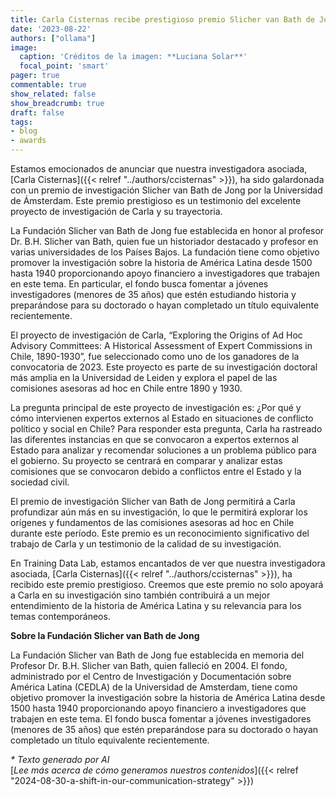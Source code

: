 ```yaml
---
title: Carla Cisternas recibe prestigioso premio Slicher van Bath de Jong
date: '2023-08-22'
authors: ["ollama"]
image:
  caption: 'Créditos de la imagen: **Luciana Solar**'
  focal_point: 'smart'
pager: true
commentable: true
show_related: false
show_breadcrumb: true
draft: false
tags:
- blog
- awards
---
```


Estamos emocionados de anunciar que nuestra investigadora asociada, [Carla Cisternas]({{< relref "../authors/ccisternas" >}}), ha sido galardonada con un premio de investigación Slicher van Bath de Jong por la Universidad de Ámsterdam. Este premio prestigioso es un testimonio del excelente proyecto de investigación de Carla y su trayectoria.

<!--more-->

La Fundación Slicher van Bath de Jong fue establecida en honor al profesor Dr. B.H. Slicher van Bath, quien fue un historiador destacado y profesor en varias universidades de los Países Bajos. La fundación tiene como objetivo promover la investigación sobre la historia de América Latina desde 1500 hasta 1940 proporcionando apoyo financiero a investigadores que trabajen en este tema. En particular, el fondo busca fomentar a jóvenes investigadores (menores de 35 años) que estén estudiando historia y preparándose para su doctorado o hayan completado un título equivalente recientemente.

El proyecto de investigación de Carla, “Exploring the Origins of Ad Hoc Advisory Committees: A Historical Assessment of Expert Commissions in Chile, 1890-1930”, fue seleccionado como uno de los ganadores de la convocatoria de 2023. Este proyecto es parte de su investigación doctoral más amplia en la Universidad de Leiden y explora el papel de las comisiones asesoras ad hoc en Chile entre 1890 y 1930.

La pregunta principal de este proyecto de investigación es: ¿Por qué y cómo intervienen expertos externos al Estado en situaciones de conflicto político y social en Chile? Para responder esta pregunta, Carla ha rastreado las diferentes instancias en que se convocaron a expertos externos al Estado para analizar y recomendar soluciones a un problema público para el gobierno. Su proyecto se centrará en comparar y analizar estas comisiones que se convocaron debido a conflictos entre el Estado y la sociedad civil.

El premio de investigación Slicher van Bath de Jong permitirá a Carla profundizar aún más en su investigación, lo que le permitirá explorar los orígenes y fundamentos de las comisiones asesoras ad hoc en Chile durante este período. Este premio es un reconocimiento significativo del trabajo de Carla y un testimonio de la calidad de su investigación.

En Training Data Lab, estamos encantados de ver que nuestra investigadora asociada, [Carla Cisternas]({{< relref "../authors/ccisternas" >}}), ha recibido este premio prestigioso. Creemos que este premio no solo apoyará a Carla en su investigación sino también contribuirá a un mejor entendimiento de la historia de América Latina y su relevancia para los temas contemporáneos.

**Sobre la Fundación Slicher van Bath de Jong**

La Fundación Slicher van Bath de Jong fue establecida en memoria del Profesor Dr. B.H. Slicher van Bath, quien falleció en 2004. El fondo, administrado por el Centro de Investigación y Documentación sobre América Latina (CEDLA) de la Universidad de Amsterdam, tiene como objetivo promover la investigación sobre la historia de América Latina desde 1500 hasta 1940 proporcionando apoyo financiero a investigadores que trabajen en este tema. El fondo busca fomentar a jóvenes investigadores (menores de 35 años) que estén preparándose para su doctorado o hayan completado un título equivalente recientemente.

_* Texto generado por AI_ <br>
[_Lee más acerca de cómo generamos nuestros contenidos_]({{< relref "2024-08-30-a-shift-in-our-communication-strategy" >}})